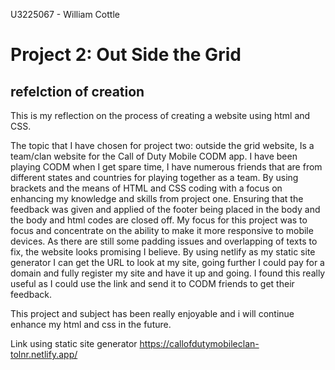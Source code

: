 U3225067 - William Cottle 

# Project 2: Out Side the Grid
## refelction of creation

This is my reflection on the process of creating a website using html and CSS. 

The topic that I have chosen for project two: outside the grid website, Is a team/clan website for the Call of Duty Mobile CODM app. I have been playing CODM when I get spare time, I have numerous friends that are from different states and countries for playing together as a team. By using brackets and the means of HTML and CSS coding with a focus on enhancing my knowledge and skills from project one.
Ensuring that the feedback was given and applied of the footer being placed in the body and the body and html codes are closed off. My focus for this project was to focus and concentrate on the ability to make it more responsive to mobile devices. As there are still some padding issues and overlapping of texts to fix, the website looks promising I believe.
By using netlify as my static site generator I can get the URL to look at my site, going further I could pay for a domain and fully register my site and have it up and going. I found this really useful as I could use the link and send it to CODM friends to get their feedback.

This project and subject has been really enjoyable and i will continue enhance my html and css in the future.

Link using static site generator 
https://callofdutymobileclan-tolnr.netlify.app/